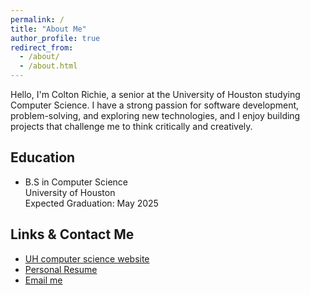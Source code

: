 ```yaml
---
permalink: /
title: "About Me"
author_profile: true
redirect_from: 
  - /about/
  - /about.html
---
```

 Hello, I'm Colton Richie, a senior at the University of Houston studying Computer Science. I have a strong passion for software development, problem-solving, and exploring new technologies, and I enjoy building projects that challenge me to think critically and creatively.

## Education

- B.S in Computer Science <br>
  University of Houston <br>
  Expected Graduation: May 2025

## Links & Contact Me

- [UH computer science website](https://www.uh.edu/nsm/computer-science/)
- [Personal Resume](/academicpages.github.io/files/Resume-ColtonJoeRichie.pdf)
- [Email me](cjrichie@cougarnet.uh.edu)
